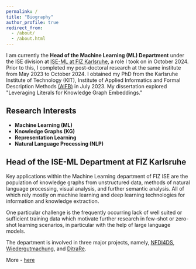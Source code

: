 ```yaml
---
permalink: /
title: "Biography"
author_profile: true
redirect_from: 
  - /about/
  - /about.html
---
```


I am currently the **Head of the Machine Learning (ML) Department** under the ISE division at [ISE-ML at FIZ Karlsruhe](https://www.fiz-karlsruhe.de/en/bereiche/information-service-engineering#machine+learning+%28ise-ml%29), a role I took on in October 2024. Prior to this, I completed my post-doctoral research at the same institute from May 2023 to October 2024. I obtained my PhD from the Karlsruhe Institute of Technology (KIT), Institute of Applied Informatics and Formal Description Methods [(AIFB)](https://www.aifb.kit.edu/) in July 2023. My dissertation explored "Leveraging Literals for Knowledge Graph Embeddings."

## Research Interests

- **Machine Learning (ML)**
- **Knowledge Graphs (KG)**
- **Representation Learning**
- **Natural Language Processing (NLP)**

## Head of the ISE-ML Department at FIZ Karlsruhe

Key applications within the Machine Learning department of FIZ ISE are the population of knowledge graphs from unstructured data, methods of natural language processing, visual analysis, and further semantic analysis. All of which rely mostly on machine learning and deep learning technologies for information and knowledge extraction. 

One particular challenge is the frequently occurring lack of well suited or sufficient training data which motivate further research in few-shot or zero-shot learning scenarios, in particular with the help of large language models. 

The department is involved in three major projects, namely, [NFDI4DS](https://www.nfdi4datascience.de/), [Wiedergutmachung](https://www.fiz-karlsruhe.de/de/projekte/wiedergutmachung), and [DitraRe](https://www.ditrare.de/en).   

More - [here](https://www.fiz-karlsruhe.de/en/bereiche/information-service-engineering)
